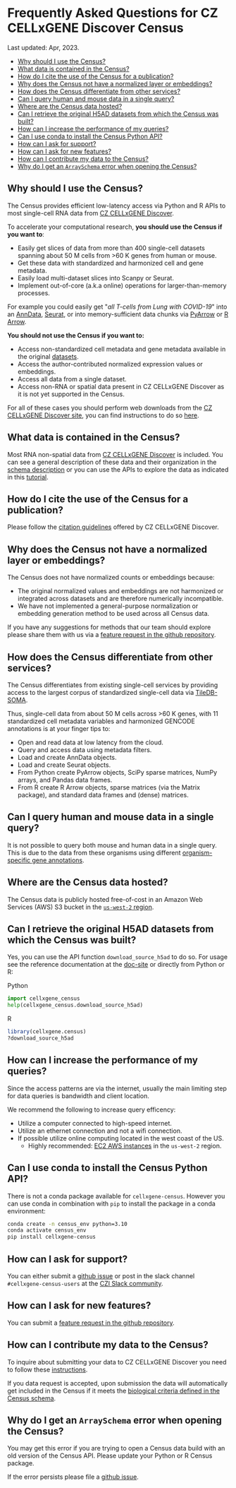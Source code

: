 # Frequently Asked Questions for CZ CELLxGENE Discover Census

Last updated: Apr, 2023.

- [Why should I use the Census?](#Why-should-I-use-the-Census)
- [What data is contained in the Census?](#What-data-is-contained-in-the-Census)
- [How do I cite the use of the Census for a publication?](#How-do-I-cite-the-use-of-the-Census-for-a-publication)
- [Why does the Census not have a normalized layer or embeddings?](#Why-does-the-Census-not-have-a-normalized-layer-or-embeddings)
- [How does the Census differentiate from other services?](#How-does-the-Census-differentiate-from-other-services)
- [Can I query human and mouse data in a single query?](#Can-I-query-human-and-mouse-data-in-a-single-query)
- [Where are the Census data hosted?](#Where-are-the-Census-data-hosted)
- [Can I retrieve the original H5AD datasets from which the Census was built?](#Can-I-retrieve-the-original-H5AD-datasets-from-which-the-Census-was-built)
- [How can I increase the performance of my queries?](#How-can-I-increase-the-performance-of-my-queries)
- [Can I use conda to install the Census Python API?](#Can-I-use-conda-to-install-the-Census-Python-API)
- [How can I ask for support?](#How-can-I-ask-for-support)
- [How can I ask for new features?](#How-can-I-ask-for-new-features)
- [How can I contribute my data to the Census?](#How-can-I-contribute-my-data-to-the-Census)
- [Why do I get an `ArraySchema` error when opening the Census?](#Why-do-I-get-an-ArraySchema-error-when-opening-the-Census)

## Why should I use the Census?

The Census provides efficient low-latency access via Python and R APIs to most single-cell RNA data from [CZ CELLxGENE Discover](https://cellxgene.cziscience.com/). 

To accelerate your computational research, **you should use the Census if you want to**:

- Easily get slices of data from more than 400 single-cell datasets spanning about 50 M cells from >60 K genes from human or mouse.
- Get these data with standardized and harmonized cell and gene metadata.
- Easily load multi-dataset slices into Scanpy or Seurat.
- Implement out-of-core (a.k.a online) operations for larger-than-memory processes.


For example you could easily get "*all T-cells from Lung with COVID-19*" into an [AnnData](https://anndata.readthedocs.io/en/latest/), [Seurat](https://satijalab.org/seurat/), or into memory-sufficient data chunks via [PyArrow](https://arrow.apache.org/docs/python/index.html) or [R Arrow](https://arrow.apache.org/docs/r/). 


**You should not use the Census if you want to:**

- Access non-standardized cell metadata and gene metadata available in the original [datasets](https://cellxgene.cziscience.com/datasets).
- Access the author-contributed normalized expression values or embeddings. 
- Access all data from a single dataset.
- Access non-RNA or spatial data present in CZ CELLxGENE Discover as it is not yet supported in the Census. 

For all of these cases you should perform web downloads from the [CZ CELLxGENE Discover site](https://cellxgene.cziscience.com/datasets), you can find instructions to do so [here](https://cellxgene.cziscience.com/docs/03__Download%20Published%20Data). 

## What data is contained in the Census?

Most RNA non-spatial data from [CZ CELLxGENE Discover](https://cellxgene.cziscience.com/) is included. You can see a general description of these data and their organization in the [schema description](cellxgene_census_docsite_schema.md) or you can use the APIs to explore the data as indicated in this [tutorial](https://cellxgene-census.readthedocs.io/en/latest/notebooks/analysis_demo/comp_bio_census_info.html). 

## How do I cite the use of the Census for a publication?

Please follow the [citation guidelines](https://cellxgene.cziscience.com/docs/08__Cite%20cellxgene%20in%20your%20publications) offered by CZ CELLxGENE Discover.


## Why does the Census not have a normalized layer or embeddings?

The Census does not have normalized counts or embeddings because:

- The original normalized values and embeddings are not harmonized or integrated across datasets and are therefore numerically incompatible.
- We have not implemented a general-purpose normalization or embedding generation method to be used across all Census data.

If you have any suggestions for methods that our team should explore please share them with us via a [feature request in the github repository](https://github.com/chanzuckerberg/cellxgene-census/issues/new?assignees=&labels=user+request&template=feature-request.md&title=).

## How does the Census differentiate from other services?

The Census differentiates from existing single-cell services by providing access to the largest corpus of standardized single-cell data via [TileDB-SOMA](https://github.com/single-cell-data/TileDB-SOMA/issues/new/choose). 

Thus, single-cell data from about 50 M cells across >60 K genes, with 11 standardized cell metadata variables and harmonized GENCODE annotations is at your finger tips to:

- Open and read data at low latency from the cloud.
- Query and access data using metadata filters.
- Load and create AnnData objects.
- Load and create Seurat objects.
- From Python create PyArrow objects, SciPy sparse matrices, NumPy arrays, and Pandas data frames.
- From R create R Arrow objects, sparse matrices (via the Matrix package), and standard data frames and (dense) matrices.

## Can I query human and mouse data in a single query?

It is not possible to query both mouse and human data in a single query. This is due to the data from these organisms using different [organism-specific gene annotations](https://github.com/chanzuckerberg/single-cell-curation/blob/main/schema/3.0.0/schema.md#required-gene-annotations).

## Where are the Census data hosted?

The Census data is publicly hosted free-of-cost in an Amazon Web Services (AWS) S3 bucket in the [`us-west-2` region](https://docs.aws.amazon.com/AWSEC2/latest/UserGuide/using-regions-availability-zones.html#concepts-available-regions).

## Can I retrieve the original H5AD datasets from which the Census was built?

Yes, you can use the API function `download_source_h5ad` to do so. For usage see the reference documentation at the [doc-site](https://cellxgene-census.readthedocs.io/en/) or directly from Python or R:

Python

```python
import cellxgene_census
help(cellxgene_census.download_source_h5ad)
```

R

```r
library(cellxgene.census)
?download_source_h5ad
```

## How can I increase the performance of my queries?

Since the access patterns are via the internet, usually the main limiting step for data queries is bandwidth and client location.

We recommend the following to increase query efficency: 

- Utilize a computer connected to high-speed internet.
- Utilize an ethernet connection and not a wifi connection.
- If possible utilize online computing located in the west coast of the US.
   - Highly recommended: [EC2 AWS instances](https://aws.amazon.com/ec2/) in the `us-west-2` region.

## Can I use conda to install the Census Python API?

There is not a conda package available for `cellxgene-census`. However you can use conda in combination with `pip` to install the package in a conda environment:

```bash
conda create -n census_env python=3.10
conda activate census_env
pip install cellxgene-census
```

## How can I ask for support?

You can either submit a [github issue](https://github.com/chanzuckerberg/cellxgene-census/issues/new/choose) or post in the slack channel `#cellxgene-census-users` at the [CZI Slack community](https://cziscience.slack.com/join/shared_invite/zt-czl1kp2v-sgGpY4RxO3bPYmFg2XlbZA#/shared-invite/email).

## How can I ask for new features?

You can submit a [feature request in the github repository](https://github.com/chanzuckerberg/cellxgene-census/issues/new?assignees=&labels=user+request&template=feature-request.md&title=).

## How can I contribute my data to the Census?

To inquire about submitting your data to CZ CELLxGENE Discover you need to follow these [instructions](https://cellxgene.cziscience.com/docs/032__Contribute%20and%20Publish%20Data). 

If you data request is accepted, upon submission the data will automatically get included in the Census if it meets the [biological criteria defined in the Census schema](https://github.com/chanzuckerberg/cellxgene-census/blob/main/docs/cellxgene_census_schema.md#data-included). 

## Why do I get an `ArraySchema` error when opening the Census?

You may get this error if you are trying to open a Census data build with an old version of the Census API. Please update your Python or R Census package.

If the error persists please file a [github issue](https://github.com/chanzuckerberg/cellxgene-census/issues/new/choose).

